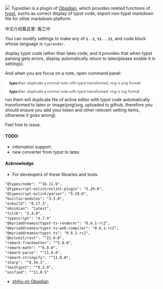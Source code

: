![](./res/title.gif)
Typsidian is a plugin of [Obsidian](https://obsidian.md/), which provides releted functions of [typst](https://typst.app), suchs as correct display of typst code, export non-typst markdown file for other markdown platform.

中文介绍看这里:  施工中

You can modify settings to make any of `$..$`, `$$...$$`, and code block
whose language is `typrender`.

display typst code rather than latex code, and it provides
that when typst parsing gets errors, display automatically
return to latex(please enable it in settings).

And when you are focus on a note, open command panel:

![](./res/image.png)
run them will duplicate file of active editor with typst code automatically transformed to latex or image(png/svg,
uploaded to github, therefore you should ensure you add 
your token and other relevant setting items, otherwise it goes wrong).

Feel free to issue.

#### TODO:
- internation support.
- new converter from typst to latex.

#### Acknowledge
- For developers of these libraries and tools.
```
"@types/node": "^16.11.6",
"@typescript-eslint/eslint-plugin": "5.29.0",
"@typescript-eslint/parser": "5.29.0",
"builtin-modules": "3.3.0",
"esbuild": "0.17.3",
"obsidian": "latest",
"tslib": "2.4.0",
"typescript": "4.7.4"
"@myriaddreamin/typst-ts-renderer": "0.6.1-rc2",
"@myriaddreamin/typst-ts-web-compiler": "0.6.1-rc2",
"@myriaddreamin/typst.ts": "0.6.1-rc2",
"@octokit/rest": "^22.0.0",
"remark-frontmatter": "^5.0.0",
"remark-math": "^6.0.0",
"remark-parse": "^11.0.0",
"remark-stringify": "^11.0.0",
"sharp": "^0.34.3",
"tex2typst": "^0.3.9",
"unified": "^11.0.5"
```
- [zhihu on Obsidian](https://github.com/dongguaguaguagua/zhihu_obsidian)
